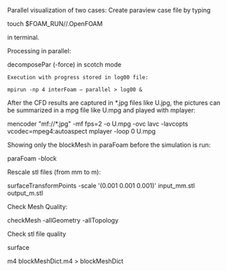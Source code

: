 Parallel visualization of two cases:
Create paraview case file by typing

touch $FOAM_RUN/<case>/<case>.OpenFOAM

in terminal.


Processing in parallel:

decomposePar (-force) in scotch mode

```
Execution with progress stored in log00 file:

mpirun -np 4 interFoam – parallel > log00 &
```

After the CFD results are captured in *.jpg files like U.jpg, the pictures can be summarized in a mpg file like U.mpg and played with mplayer:

mencoder "mf://*.jpg" -mf fps=2 -o U.mpg -ovc lavc -lavcopts vcodec=mpeg4:autoaspect
mplayer -loop 0 U.mpg

Showing only the blockMesh in paraFoam before the simulation is run:

paraFoam -block

Rescale stl files (from mm to m):

surfaceTransformPoints -scale '(0.001 0.001 0.001)' input_mm.stl output_m.stl

Check Mesh Quality:

checkMesh -allGeometry -allTopology

Check stl file quality

surface

m4 blockMeshDict.m4 > blockMeshDict
